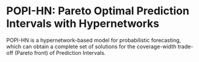 # POPI-HN: Pareto Optimal Prediction Intervals with Hypernetworks

POPI-HN is a hypernetwork-based model for probabilistic forecasting, which can obtain a complete set of solutions for the coverage-width trade-off (Pareto front) of Prediction Intervals.

